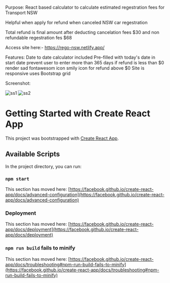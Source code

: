 Purpose:
React based calculator to calculate estimated regestration fees for Transport NSW

Helpful when apply for refund when canceled NSW car regestration

Total refund is final amount after deducting cancelation fees $30 and non refundable regestration fes $68

Access site here:- https://rego-nsw.netlify.app/

Features:
Date to date calculator included
Pre-filled with today's date in start date
prevent user to enter more than 365 days
if refund is less than $0 render sad fontawesom icon smily icon for refund above $0
Site is responsive uses Bootstrap grid

Screenshot:

![ss1](https://user-images.githubusercontent.com/6619450/178086765-d49b5463-a0ed-414e-bcbc-fa6542eb2f55.PNG)
![ss2](https://user-images.githubusercontent.com/6619450/178086767-82cc8baf-e764-4b2a-a818-3e5696364c9b.PNG)









# Getting Started with Create React App

This project was bootstrapped with [Create React App](https://github.com/facebook/create-react-app).

## Available Scripts

In the project directory, you can run:

### `npm start`


This section has moved here: [https://facebook.github.io/create-react-app/docs/advanced-configuration](https://facebook.github.io/create-react-app/docs/advanced-configuration)

### Deployment

This section has moved here: [https://facebook.github.io/create-react-app/docs/deployment](https://facebook.github.io/create-react-app/docs/deployment)

### `npm run build` fails to minify

This section has moved here: [https://facebook.github.io/create-react-app/docs/troubleshooting#npm-run-build-fails-to-minify](https://facebook.github.io/create-react-app/docs/troubleshooting#npm-run-build-fails-to-minify)
